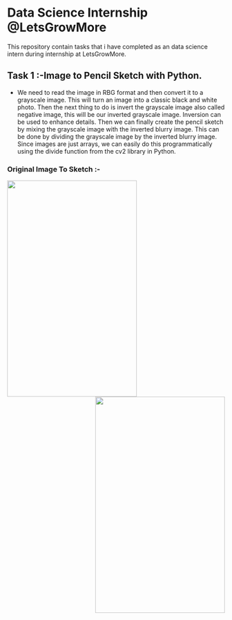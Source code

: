 # Data Science Internship @LetsGrowMore

This repository contain tasks that i have completed as an data science intern during internship at LetsGrowMore.

## Task 1 :-Image to Pencil Sketch with Python.

* We need to read the image in RBG format and then convert it to a grayscale image. This will turn an image into a classic black and white photo. Then the next thing to do is invert the grayscale image also called negative image, this will be our inverted grayscale image. Inversion can be used to enhance details. Then we can finally create the pencil sketch by mixing the grayscale image with the inverted blurry image. This can be done by dividing the grayscale image by the inverted blurry image. Since images are just arrays, we can easily do this programmatically using the divide function from the cv2 library in Python.

### Original Image To Sketch :-
<img src="https://github.com/Omkar4141/LGMVIP-Data-Science/blob/main/Rohit.jpg" height="500" width="300" align="left">
<img src="https://github.com/Omkar4141/LGMVIP-Data-Science/blob/main/Screenshot (323).png" height="500" width="300" align="right">

